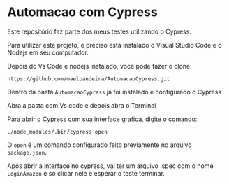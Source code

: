 # Automacao com Cypress


Este repositório faz parte dos meus testes utilizando o Cypress.

Para utilizar este projeto, é preciso está instalado o Visual Studio Code e o Nodejs em seu computador.

Depois do Vs Code e nodejs instalado, você pode fazer o clone:

```shell
https://github.com/maelbandeira/AutomacaoCypress.git 
```

 Dentro da pasta `AutomacaoCypress` já foi instalado e configurado o Cypress

Abra a pasta com Vs code e depois abra o Terminal

Para abrir o Cypress com sua interface grafica, digite o comando:

```shell
./node_modules/.bin/cypress open
```
O `open` é um comando configurado feito previamente no arquivo `package.json`.

Após abrir a interface no cypress, vai ter um arquivo .spec com o nome `LoginAmazon` é só clicar nele e esperar o teste terminar.